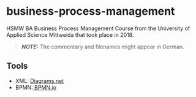 # business-process-management

HSMW BA Business Process Management Course from the University of Applied Science Mittweida that took place in 2018.

> **_NOTE:_** The commentary and filenames might appear in German.

## Tools

- XML: [Diagrams.net](https://app.diagrams.net/)
- BPMN:[ BPMN.io](https://demo.bpmn.io/)